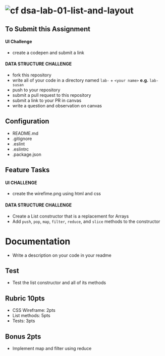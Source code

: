 ![cf](https://i.imgur.com/7v5ASc8.png) dsa-lab-01-list-and-layout
======
## To Submit this Assignment
#### UI Challenge
* create a codepen and submit a link 

#### DATA STRUCTURE CHALLENGE
  * fork this repository
  * write all of your code in a directory named `lab-` + `<your name>` **e.g.** `lab-susan`
  * push to your repository
  * submit a pull request to this repository
  * submit a link to your PR in canvas
  * write a question and observation on canvas

## Configuration
* README.md
* .gitignore
* .eslint
* .eslintrc
* .package.json

## Feature Tasks
#### UI CHALLENGE
* create the wirefime.png using html and css  

#### DATA STRUCTURE CHALLENGE
* Create a List constructor that is a replacement for Arrays
* Add `push`, `pop`, `map`, `filter`, `reduce`, and `slice` methods to the constructor

# Documentation
* Write a description on your code in your readme

## Test 
* Test the list constructor and all of its methods

## Rubric 10pts 
* CSS Wireframe: 2pts
* List methods: 5pts
* Tests: 3pts

## Bonus 2pts
* Implement map and filter using reduce
